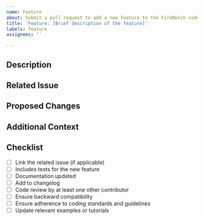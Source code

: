```yaml
---
name: Feature
about: Submit a pull request to add a new feature to the FireBench codebase
title: 'Feature: [Brief description of the feature]'
labels: feature
assignees: ''

---
```


## Description
<!-- Please describe the new feature you are adding to FireBench. -->

## Related Issue
<!-- If there is an issue related to this feature, please link it here. -->

## Proposed Changes
<!-- Describe the changes you have made to implement the feature. Include any relevant code snippets or technical details. -->

## Additional Context
<!-- Add any other context or screenshots about the feature here. -->

## Checklist

- [ ] Link the related issue (if applicable)
- [ ] Includes tests for the new feature
- [ ] Documentation updated
- [ ] Add to changelog
- [ ] Code review by at least one other contributor
- [ ] Ensure backward compatibility
- [ ] Ensure adherence to coding standards and guidelines
- [ ] Update relevant examples or tutorials